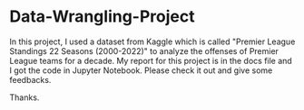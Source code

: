 # Data-Wrangling-Project

In this project, I used a dataset from Kaggle which is called "Premier League Standings 22 Seasons (2000-2022)" to analyze the offenses of Premier League teams for a decade.
My report for this project is in the docs file and I got the code in Jupyter Notebook. Please check it out and give some feedbacks.

Thanks.
